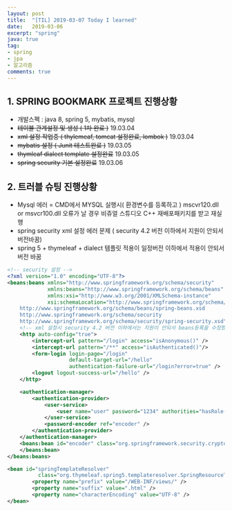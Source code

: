 ```yaml
---
layout: post
title:  "[TIL] 2019-03-07 Today I learned"
date:   2019-03-06
excerpt: "spring"
java: true
tag:
- spring
- jpa
- 알고리즘
comments: true
---
```


## 1. SPRING BOOKMARK 프로젝트 진행상황

* 개발스펙 : java 8, spring 5, mybatis, mysql
* ~~테이블 관계설정 및 생성 ( 1차 완료 )~~ 19.03.04
* ~~xml 설정 작업중 ( thylemeaf, tomcat 설정완료, lombok )~~ 19.03.04
* ~~mybatis 설정 ( Junit 테스트완료 )~~ 19.03.05
* ~~thymleaf dialect template 설정완료~~ 19.03.05
* ~~spring security 기본 설정완료~~ 19.03.06

## 2. 트러블 슈팅 진행상황

* Mysql 에러 = CMD에서 MYSQL 실행시( 환경변수를 등록하고 ) mscvr120.dll or msvcr100.dll 오류가 날 경우  비쥬얼 스튜디오 C++ 재배포패키지를 받고 재실행
* spring security xml 설정 에러 문제 ( security 4.2 버전 이하에서 지원이 안되서 버전바꿈)
* spring 5 + thymeleaf + dialect 템플릿 적용이 일정버전 이하에서 적용이 안되서 버전 바꿈

```xml
<!-- security 설정 -->
<?xml version="1.0" encoding="UTF-8"?>
<beans:beans xmlns="http://www.springframework.org/schema/security"
             xmlns:beans="http://www.springframework.org/schema/beans"
             xmlns:xsi="http://www.w3.org/2001/XMLSchema-instance"
             xsi:schemaLocation="http://www.springframework.org/schema/beans
    http://www.springframework.org/schema/beans/spring-beans.xsd
    http://www.springframework.org/schema/security
    http://www.springframework.org/schema/security/spring-security.xsd">
    <!-- xml 설정시 security 4.2 버전 이하에서는 지원이 안되서 beans등록을 수정했다-->
    <http auto-config="true">
        <intercept-url pattern="/login" access="isAnonymous()" />
        <intercept-url pattern="/**" access="isAuthenticated()"/>
        <form-login login-page="/login"
                    default-target-url="/hello"
                    authentication-failure-url="/login?error=true" />
        <logout logout-success-url="/hello" />
    </http>

    <authentication-manager>
        <authentication-provider>
            <user-service>
                <user name="user" password="1234" authorities="hasRole(ROLE_USER)" />
            </user-service>
            <password-encoder ref="encoder" />
        </authentication-provider>
    </authentication-manager>
    <beans:bean id="encoder" class="org.springframework.security.crypto.bcrypt.BCryptPasswordEncoder">
    </beans:bean>
</beans:beans>

<bean id="springTemplateResolver"
          class="org.thymeleaf.spring5.templateresolver.SpringResourceTemplateResolver">
        <property name="prefix" value="/WEB-INF/views/" />
        <property name="suffix" value=".html" />
        <property name="characterEncoding" value="UTF-8" />
</bean>

```

